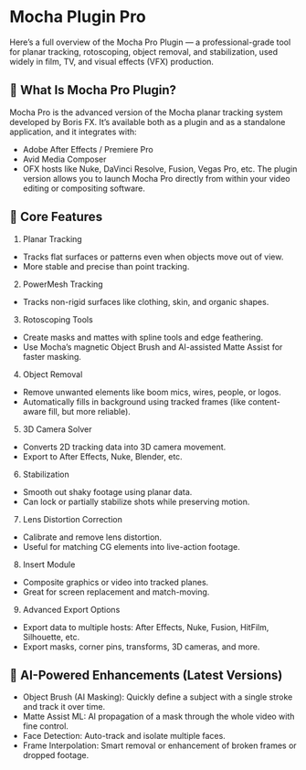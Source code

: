 # Mocha Plugin Pro 
Here’s a full overview of the Mocha Pro Plugin — a professional-grade tool for planar tracking, rotoscoping, object removal, and stabilization, used widely in film, TV, and visual effects (VFX) production.

## 🔷 What Is Mocha Pro Plugin?
Mocha Pro is the advanced version of the Mocha planar tracking system developed by Boris FX. It’s available both as a plugin and as a standalone application, and it integrates with:
- Adobe After Effects / Premiere Pro
- Avid Media Composer
- OFX hosts like Nuke, DaVinci Resolve, Fusion, Vegas Pro, etc.
The plugin version allows you to launch Mocha Pro directly from within your video editing or compositing software.
## 🔧 Core Features
1. Planar Tracking
- Tracks flat surfaces or patterns even when objects move out of view.
- More stable and precise than point tracking.
2. PowerMesh Tracking
- Tracks non-rigid surfaces like clothing, skin, and organic shapes.
3. Rotoscoping Tools
- Create masks and mattes with spline tools and edge feathering.
- Use Mocha’s magnetic Object Brush and AI-assisted Matte Assist for faster masking.
4. Object Removal
- Remove unwanted elements like boom mics, wires, people, or logos.
- Automatically fills in background using tracked frames (like content-aware fill, but more reliable).
5. 3D Camera Solver
- Converts 2D tracking data into 3D camera movement.
- Export to After Effects, Nuke, Blender, etc.
6. Stabilization
- Smooth out shaky footage using planar data.
- Can lock or partially stabilize shots while preserving motion.
7. Lens Distortion Correction
- Calibrate and remove lens distortion.
- Useful for matching CG elements into live-action footage.
8. Insert Module
- Composite graphics or video into tracked planes.
- Great for screen replacement and match-moving.
9. Advanced Export Options
- Export data to multiple hosts: After Effects, Nuke, Fusion, HitFilm, Silhouette, etc.
- Export masks, corner pins, transforms, 3D cameras, and more.

## 🧠 AI-Powered Enhancements (Latest Versions)
- Object Brush (AI Masking): Quickly define a subject with a single stroke and track it over time.
- Matte Assist ML: AI propagation of a mask through the whole video with fine control.
- Face Detection: Auto-track and isolate multiple faces.
- Frame Interpolation: Smart removal or enhancement of broken frames or dropped footage.

